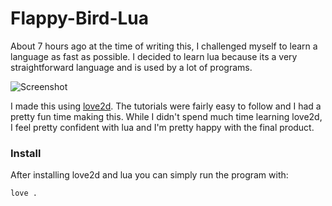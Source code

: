 # Flappy-Bird-Lua
About 7 hours ago at the time of writing this, I challenged myself to learn a language as fast as possible. I decided to learn lua because its a very straightforward language and is used by a lot of programs.

![Screenshot](https://raw.githubusercontent.com/CyanPiano/static-github/main/flappy-bird-lua/flappy-bird.png)

I made this using [love2d](https://love2d.org/). The tutorials were fairly easy to follow and I had a pretty fun time making this. While I didn't spend much time learning love2d, I feel pretty confident with lua and I'm pretty happy with the final product.

### Install
After installing love2d and lua you can simply run the program with:
```sh
love .
```